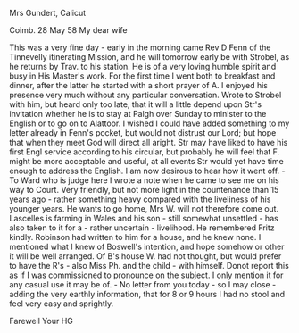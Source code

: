 Mrs Gundert, Calicut

 Coimb. 28 May 58
My dear wife

This was a very fine day - early in the morning came Rev D Fenn of the Tinnevelly itinerating Mission, and he will tomorrow early be with Strobel, as he returns by Trav. to his station. He is of a very loving humble spirit and busy in His Master's work. For the first time I went both to breakfast and dinner, after the latter he started with a short prayer of A. I enjoyed his presence very much without any particular conversation. Wrote to Strobel with him, but heard only too late, that it will a little depend upon Str's invitation whether he is to stay at Palgh over Sunday to minister to the English or to go on to Alattoor. I wished I could have added something to my letter already in Fenn's pocket, but would not distrust our Lord; but hope that when they meet God will direct all aright. Str may have liked to have his first Engl service according to his circular, but probably he will feel that F. might be more acceptable and useful, at all events Str would yet have time enough to address the English. I am now desirous to hear how it went off. - To Ward who is judge here I wrote a note when he came to see me on his way to Court. Very friendly, but not more light in the countenance than 15 years ago - rather something heavy compared with the liveliness of his younger years. He wants to go home, Mrs W. will not therefore come out. Lascelles is farming in Wales and his son - still somewhat unsettled - has also taken to it for a - rather uncertain - livelihood. He remembered Fritz kindly. Robinson had written to him for a house, and he knew none. I mentioned what I knew of Boswell's intention, and hope somehow or other it will be well arranged. Of B's house W. had not thought, but would prefer to have the R's - also Miss Ph. and the child - with himself. Donot report this as if I was commissioned to pronounce on the subject. I only mention it for any casual use it may be of. - No letter from you today - so I may close - adding the very earthly information, that for 8 or 9 hours I had no stool and feel very easy and sprightly.

 Farewell Your HG

